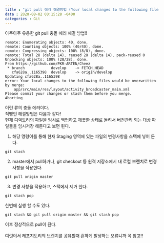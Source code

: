```yaml
---
title : "git pull 에러 해결방법 (Your local changes to the following files would be overwritten by merge )"
data : 2020-08-02 00:15:28 -0400
categories : Git
---
```

아주아주 유용한 git pull 충돌 에러 해결 방법!! <br>
```
remote: Enumerating objects: 40, done.
remote: Counting objects: 100% (40/40), done.
remote: Compressing objects: 100% (8/8), done.
remote: Total 28 (delta 14), reused 28 (delta 14), pack-reused 0
Unpacking objects: 100% (28/28), done.
From https://github.com/PKR-ARTEN/Cheez
 * branch            develop    -> FETCH_HEAD
   cfa628a..1165398  develop    -> origin/develop
Updating cfa628a..1165398
error: Your local changes to the following files would be overwritten by merge:
	app/src/main/res/layout/activity_broadcaster_main.xml
Please commit your changes or stash them before you merge.
Aborting
```
이런 류의 충돌 에러이다. <br>
직빵인 해결방법은 다음과 같다! <br>
현재 디렉토리의 파일을 임시로 백업하고 깨끗한 상태로 돌려서 버전관리 되는 대상 파일들을 임시저장 해둔다고 보면 된다. <br>
1. 해당 명령어를 통해 현재 Staging 영역에 있는 파일의 변경사항을 스택에 넣어 둔다.
```
git stash
```
2. master에서 pull하거나, git checkout 등 원격 저장소에서 내 로컬 브랜치로 변경사항을 적용한다.
```
git pull origin master
```
3. 변경 사항을 적용하고, 스택에서 제거 한다.
```
git stash pop 
```
한번에 실행 할 수도 있다.
```
git stash && git pull origin master && git stash pop
```
이후 정상적으로 pull이 된다.<br>
<br>
여럿이서 레포지토리의 브랜치를 공유할때 흔하게 발생하는 오류니까 꼭 참고!!
